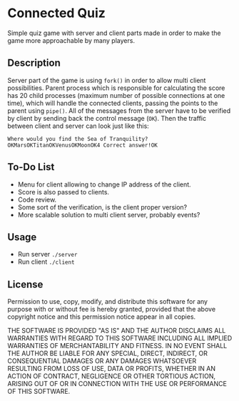 Connected Quiz
==============

Simple quiz game with server and client parts made in order to make the game more approachable by many players.

Description
-----------

Server part of the game is using `fork()` in order to allow multi client possibilities. Parent process which is responsible for calculating the score has 20 child processes (maximum number of possible connections at one time), which will handle the connected clients, passing the points to the parent using `pipe()`.  All of the messages from the server have to be verified by client by sending back the control message (`OK`). Then the traffic between client and server can look just like this:

`Where would you find the Sea of Tranquility?OKMarsOKTitanOKVenusOKMoonOK4 Correct answer!OK`

To-Do List
----------

* Menu for client allowing to change IP address of the client.
* Score is also passed to clients.
* Code review.
* Some sort of the verification, is the client proper version?
* More scalable solution to multi client server, probably events?

Usage
-----

* Run server `./server`
* Run client `./client`

License
-------

Permission to use, copy, modify, and distribute this software for any purpose with or without fee is hereby granted, provided that the above copyright notice and this permission notice appear in all copies.

THE SOFTWARE IS PROVIDED "AS IS" AND THE AUTHOR DISCLAIMS ALL WARRANTIES WITH REGARD TO THIS SOFTWARE INCLUDING ALL IMPLIED WARRANTIES OF MERCHANTABILITY AND FITNESS. IN NO EVENT SHALL THE AUTHOR BE LIABLE FOR ANY SPECIAL, DIRECT, INDIRECT, OR CONSEQUENTIAL DAMAGES OR ANY DAMAGES WHATSOEVER RESULTING FROM LOSS OF USE, DATA OR PROFITS, WHETHER IN AN ACTION OF CONTRACT, NEGLIGENCE OR OTHER TORTIOUS ACTION, ARISING OUT OF OR IN CONNECTION WITH THE USE OR PERFORMANCE OF THIS SOFTWARE.
